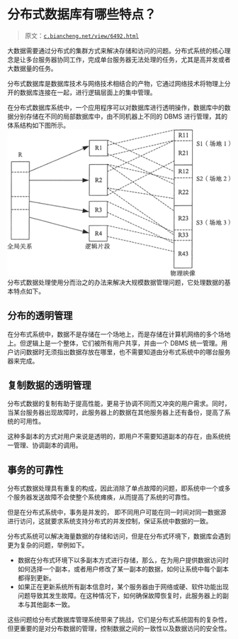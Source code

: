 # 分布式数据库有哪些特点？

> 原文：[`c.biancheng.net/view/6492.html`](http://c.biancheng.net/view/6492.html)

大数据需要通过分布式的集群方式来解决存储和访问的问题。分布式系统的核心理念是让多台服务器协同工作，完成单台服务器无法处理的任务，尤其是高并发或者大数据量的任务。

分布式数据库是数据库技术与网络技术相结合的产物，它通过网络技术将物理上分开的数据库连接在一起，进行逻辑层面上的集中管理。

在分布式数据库系统中，一个应用程序可以对数据库进行透明操作，数据库中的数据分别存储在不同的局部数据库中，由不同机器上不同的 DBMS 进行管理，其的体系结构如下图所示。
![](img/1106388621e577a5c5937a5dbcd57274.png)
分布式数据处理使用分而治之的办法来解决大规模数据管理问题，它处理数据的基本特点如下。

## 分布的透明管理

在分布式系统中，数据不是存储在一个场地上，而是存储在计算机网络的多个场地上。但逻辑上是一个整体，它们被所有用户共享，并由一个 DBMS 统一管理。用户访问数据时无须指出数据存放在哪里，也不需要知道由分布式系统中的哪台服务器来完成。

## 复制数据的透明管理

分布式数据的复制有助于提高性能，更易于协调不同而又冲突的用户需求。同时，当某台服务器出现故障时，此服务器上的数据在其他服务器上还有备份，提高了系统的可用性。

这种多副本的方式对用户来说是透明的，即用户不需要知道副本的存在，由系统统一管理、协调副本的调用。

## 事务的可靠性

分布式数据处理具有重复的构成，因此消除了单点故障的问题，即系统中一个或多个服务器发送故障不会使整个系统瘫痪，从而提高了系统的可靠性。

但是在分布式系统中，事务是并发的， 即不同用户可能在同一时间对同一数据源进行访问，这就要求系统支持分布式的并发控制，保证系统中数据的一致。

分布式系统可以解决海量数据的存储和访问，但是在分布式环境下，数据库会遇到更为复杂的问题，举例如下。

*   数据在分布式环境下以多副本方式进行存储，那么，在为用户提供数据访问时如何选择一个副本，或者用户修改了某一副本的数据，如何让系统中每个副本都得到更新。
*   如果正在更新系统所有副本信息时，某个服务器由于网络或硬、软件功能出现问题导致其发生故障。在这种情况下，如何确保故障恢复时，此服务器上的副本与其他副本一致。

这些问题给分布式数据库管理系统带来了挑战，它们是分布式系统固有的复杂性，但更重要的是对分布数据的管理，控制数据之间的一致性以及数据访问的安全性。